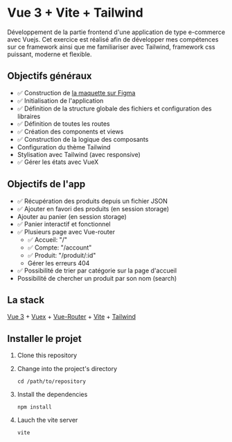 # Vue 3 + Vite + Tailwind

Développement de la partie frontend d'une application de type e-commerce avec Vuejs. Cet exercice est réalisé afin de développer mes compétences sur ce framework ainsi que me familiariser avec Tailwind, framework css puissant, moderne et flexible.

## Objectifs généraux

- ✅ Construction de [la maquette sur Figma](<(https://www.figma.com/file/oDbFGk4bk9xg2QZ3MNLtRg/Vuejs-shop-entrainement?node-id=0%3A1)>)
- ✅ Initialisation de l'application
- ✅ Définition de la structure globale des fichiers et configuration des libraires
- ✅ Définition de toutes les routes
- ✅ Création des components et views
- ✅ Construction de la logique des composants
- Configuration du thème Tailwind
- Stylisation avec Tailwind (avec responsive)
- ✅ Gérer les états avec VueX

## Objectifs de l'app

- ✅ Récupération des produits depuis un fichier JSON
- ✅ Ajouter en favori des produits (en session storage)
- Ajouter au panier (en session storage)
- ✅ Panier interactif et fonctionnel
- ✅ Plusieurs page avec Vue-router
  - ✅ Accueil: "/"
  - ✅ Compte: "/account"
  - ✅ Produit: "/produit/:id"
  - Gérer les erreurs 404
- ✅ Possibilité de trier par catégorie sur la page d'accueil
- Possibilité de chercher un produit par son nom (search)

## La stack

[Vue 3](https://v3.vuejs.org/) + [Vuex](https://vuex.vuejs.org/) + [Vue-Router](https://router.vuejs.org/) + [Vite](https://vitejs.dev/) + [Tailwind](https://tailwindcss.com/docs/guides/vite)

## Installer le projet

1. Clone this repository

2. Change into the project's directory
   ```
   cd /path/to/repository
   ```
3. Install the dependencies
   ```
   npm install
   ```
4. Lauch the vite server
   ```
   vite
   ```
